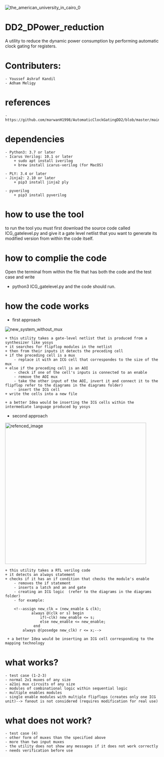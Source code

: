 
![the_american_university_in_cairo_0](https://user-images.githubusercontent.com/63082375/145812500-c4416b84-b1f0-4c99-b2f5-39622d864d2b.jpg)



# DD2_DPower_reduction
A utility to reduce the dynamic power consumption by performing automatic clock gating for registers.

# Contributers:
    - Youssef Ashraf Kandil
    - Adham Meligy


# references
    -https://github.com/marwanH1998/AutomaticClockGatingDD2/blob/master/main.py
    

# dependencies
    - Python3: 3.7 or later
    - Icarus Verilog: 10.1 or later
        + sudo apt install iverilog
        + brew install icarus-verilog (for MacOS)

    - PLY: 3.4 or later
    - Jinja2: 2.10 or later
        + pip3 install jinja2 ply
        
    - pyverilog 
        + pip3 install pyverilog


# how to use the tool
to run the tool you must first download the source code called ICG_gatelevel.py and give it a gate level netlist that you want to generate its modified version from within the code itself. 


# how to complie the code 
Open the terminal from within the file that has both the code and the test case and write 
- python3 ICG_gatelevel.py 
and the code should run.

# how the code works 
- first approach 

![new_system_without_mux](https://user-images.githubusercontent.com/63082375/145812282-56d5ec1a-b665-4e85-9c8b-435088a78689.png)


    + this utility takes a gate-level netlist that is produced from a synthesizer like yosys
    + it searches for flipflop modules in the netlist 
    + then from their inputs it detects the preceding cell
    + if the preceding cell is a mux 
        - replace it with an ICG cell that correspondes to the size of the mux
    + else if the preceding cell is an AOI 
        - check if one of the cell's inputs is connected to an enable 
        - remove the AOI mux
        - take the other input of the AOI, invert it and connect it to the flipflop refer to the diagrams in the diagrams folder)
        - insert the ICG cell
    + write the cells into a new file

    + a better Idea would be inserting the ICG cells within the intermediate language produced by yosys

- second approach 

<img width="462" alt="refenced_image" src="https://user-images.githubusercontent.com/63082375/145812148-8c9b64ed-bbdb-44ca-a263-b8632cf30081.png">


    + this utility takes a RTL verilog code
    + it detects an always statement
    + checks if it has an if condition that checks the module's enable
        - removes the if statement
        - inserts a latch and an and gate 
        - creating an ICG logic  (refer to the diagrams in the diagrams folder)
        - for example:
    
        <!--assign new_clk = (new_enable & clk);
                always @(clk or s) begin
                    if(~clk) new_enable <= s; 
                    else new_enable <= new_enable;
                 end
            always @(posedge new_clk) r <= x;-->

     + a better Idea would be inserting an ICG cell corresponding to the mapping technology



# what works?
    - test case (1-2-3)
    - normal 2x1 muxes of any size
    - a21oi mux circuits of any size
    - modules of combinational logic within sequential logic
    - multiple enables modules
    - single enable modules with multiple flipflops (creates only one ICG unit)--> fanout is not considered (requires modification for real use)

# what does not work?
    - test case (4)
    - other form of muxes than the specified above
    - more than two input muxes
    - the utility does not show any messages if it does not work correctly
    - needs verification before use 



